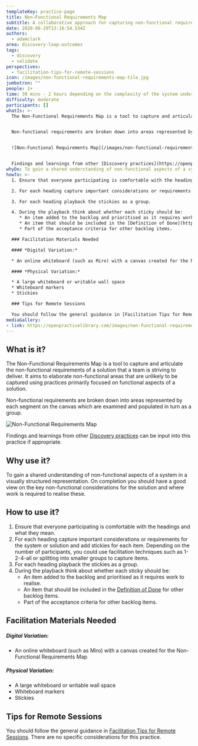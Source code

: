 ```yaml
---
templateKey: practice-page
title: Non-Functional Requirements Map
subtitle: A collaborative approach for capturing non-functional requirements
date: 2020-06-29T13:16:54.534Z
authors:
  - adamclark
area: discovery-loop-outcomes
tags:
  - discovery
  - validate
perspectives:
  - facilitation-tips-for-remote-sessions
icon: /images/non-functional-requirements-map-tile.jpg
jumbotron: ""
people: 2+
time: 30 mins - 2 hours depending on the complexity of the system under consideration
difficulty: moderate
participants: []
whatIs: >-
  The Non-Functional Requirements Map is a tool to capture and articulate the non-functional requirements of a solution that a team is striving to deliver. It aims to elaborate non-functional areas that are unlikely to be captured using practices primarily focused on functional aspects of a solution.


  Non-functional requirements are broken down into areas represented by each segment on the canvas which are examined and populated in turn as a group.


  ![Non-Functional Requirements Map](/images/non-functional-requirements-map.jpg)


  Findings and learnings from other [Discovery practices](https://openpracticelibrary.com/#discovery-loop-outcomes) can be input into this practice if appropriate.
whyDo: To gain a shared understanding of non-functional aspects of a system in a visually structured representation. On completion you should have a good view on the key non-functional considerations for the solution and where work is required to realise these.
howTo: >-
  1. Ensure that everyone participating is comfortable with the headings and what they mean.

  2. For each heading capture important considerations or requirements for the system or solution and add stickies for each item. Depending on the number of participants, you could use facilitation techniques such as 1-2-4-all or splitting into smaller groups to capture items.

  3. For each heading playback the stickies as a group.

  4. During the playback think about whether each sticky should be:
     * An item added to the backlog and prioritised as it requires work to realise.
     * An item that should be included in the [Definition of Done](https://openpracticelibrary.com/practice/definition-of-done/) for other backlog items.
     * Part of the acceptance criteria for other backlog items.

  ### Facilitation Materials Needed

  #### *Digital Variation:*

  * An online whiteboard (such as Miro) with a canvas created for the Non-Functional Requirements Map

  #### *Physical Variation:*

  * A large whiteboard or writable wall space
  * Whiteboard markers
  * Stickies

  ### Tips for Remote Sessions

  You should follow the general guidance in [Facilitation Tips for Remote Sessions](https://openpracticelibrary.com/perspective/facilitation-tips-for-remote-sessions/). There are no specific considerations for this practice.
mediaGallery:
- link: https://openpracticelibrary.com/images/non-functional-requirements-map.jpg
---
```

## What is it?

The Non-Functional Requirements Map is a tool to capture and articulate the non-functional requirements of a solution that a team is striving to deliver. It aims to elaborate non-functional areas that are unlikely to be captured using practices primarily focused on functional aspects of a solution.

Non-functional requirements are broken down into areas represented by each segment on the canvas which are examined and populated in turn as a group.

![Non-Functional Requirements Map](/images/non-functional-requirements-map.jpg)

Findings and learnings from other [Discovery practices](https://openpracticelibrary.com/#discovery-loop-outcomes) can be input into this practice if appropriate.

## Why use it?

To gain a shared understanding of non-functional aspects of a system in a visually structured representation. On completion you should have a good view on the key non-functional considerations for the solution and where work is required to realise these.

## How to use it?

1. Ensure that everyone participating is comfortable with the headings and what they mean.
2. For each heading capture important considerations or requirements for the system or solution and add stickies for each item. Depending on the number of participants, you could use facilitation techniques such as 1-2-4-all or splitting into smaller groups to capture items.
3. For each heading playback the stickies as a group.
4. During the playback think about whether each sticky should be:
   * An item added to the backlog and prioritised as it requires work to realise.
   * An item that should be included in the [Definition of Done](https://openpracticelibrary.com/practice/definition-of-done/) for other backlog items.
   * Part of the acceptance criteria for other backlog items.

## Facilitation Materials Needed

##### Digital Variation:

* An online whiteboard (such as Miro) with a canvas created for the Non-Functional Requirements Map

##### Physical Variation:

* A large whiteboard or writable wall space
* Whiteboard markers
* Stickies

## Tips for Remote Sessions

You should follow the general guidance in [Facilitation Tips for Remote Sessions](https://openpracticelibrary.com/perspective/facilitation-tips-for-remote-sessions/). There are no specific considerations for this practice.
